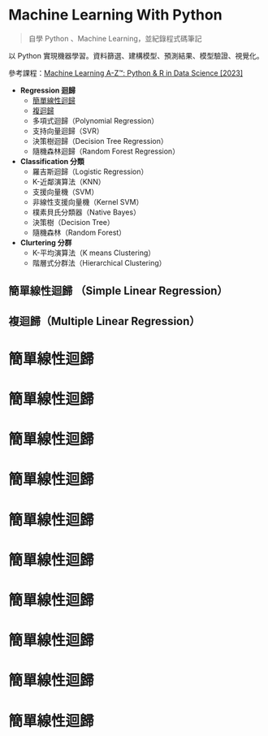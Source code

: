 # Machine Learning With Python

> 自學 Python 、Machine Learning，並紀錄程式碼筆記

以 Python 實現機器學習。資料篩選、建構模型、預測結果、模型驗證、視覺化。

參考課程：[Machine Learning A-Z™: Python & R in Data Science [2023]](https://www.udemy.com/course/machinelearning/)

- **Regression 迴歸**
  - [簡單線性迴歸](#簡單線性迴歸)
  - [複迴歸](#複迴歸)
  - 多項式迴歸（Polynomial Regression）
  - 支持向量迴歸（SVR）
  - 決策樹迴歸（Decision Tree Regression）
  - 隨機森林迴歸（Random Forest Regression）
- **Classification 分類**
  - 羅吉斯迴歸（Logistic Regression）
  - K-近鄰演算法（KNN）
  - 支援向量機（SVM）
  - 非線性支援向量機（Kernel SVM）
  - 樸素貝氏分類器（Native Bayes）
  - 決策樹（Decision Tree）
  - 隨機森林（Random Forest）
- **Clurtering 分群**
  - K-平均演算法（K means Clustering）
  - 階層式分群法（Hierarchical Clustering）

## 簡單線性迴歸 （Simple Linear Regression）

## 複迴歸（Multiple Linear Regression）

# 簡單線性迴歸

# 簡單線性迴歸

# 簡單線性迴歸

# 簡單線性迴歸

# 簡單線性迴歸

# 簡單線性迴歸

# 簡單線性迴歸

# 簡單線性迴歸

# 簡單線性迴歸

# 簡單線性迴歸
